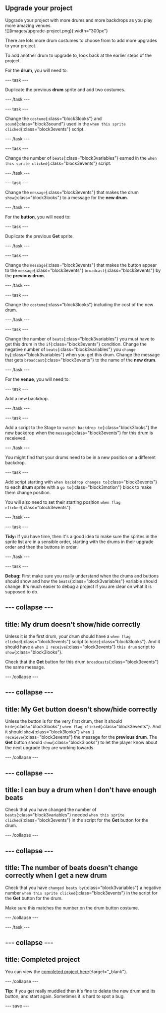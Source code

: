 ## Upgrade your project

<div style="display: flex; flex-wrap: wrap">
<div style="flex-basis: 200px; flex-grow: 1; margin-right: 15px;">
Upgrade your project with more drums and more backdrops as you play more amazing venues. 
</div>
<div>
![](images/upgrade-project.png){:width="300px"}
</div>
</div>

There are lots more drum costumes to choose from to add more upgrades to your project.

To add another drum to upgrade to, look back at the earlier steps of the project.

For the **drum**, you will need to:

--- task ---

Duplicate the previous **drum** sprite and add two costumes.

--- /task ---

--- task ---

Change the `costume`{:class="block3looks"} and `sound`{:class="block3sound"} used in the `when this sprite clicked`{:class="block3events"} script.

--- /task ---

--- task ---

Change the number of `beats`{:class="block3variables"} earned in the `when this sprite clicked`{:class="block3events"} script.

--- /task ---

--- task ---

Change the `message`{:class="block3events"} that makes the drum `show`{:class="block3looks"} to a message for the **new drum**.

--- /task ---

For the **button**, you will need to:

--- task ---

Duplicate the previous **Get** sprite.

--- /task ---

--- task ---

Change the `message`{:class="block3events"} that makes the button appear to the `message`{:class="block3events"} `broadcast`{:class="block3events"} by the **previous drum**.

--- /task ---

--- task ---

Change the `costume`{:class="block3looks"} including the cost of the new drum.

--- /task ---

--- task ---

Change the number of `beats`{:class="block3variables"} you must have to get this drum in the `if`{:class="block3events"} condition. Change the negative number of `beats`{:class="block3variables"} you `change by`{:class="block3variables"} when you get this drum. Change the message that gets `broadcast`{:class="block3events"} to the name of the **new drum**.

--- /task ---

For the **venue**, you will need to:

--- task ---

Add a new backdrop.

--- /task ---

--- task ---

Add a script to the Stage to `switch backdrop to`{:class="block3looks"} the new backdrop when the `message`{:class="block3events"} for this drum is receieved.

--- /task ---

You might find that your drums need to be in a new position on a different backdrop.

--- task ---

Add script starting with `when backdrop changes to`{:class="block3events"} to each **drum** sprite with a `go to`{:class="block3motion"} block to make them change position.

You will also need to set their starting position `when flag clicked`{:class="block3events"}.

--- /task ---

--- task ---

**Tidy:** If you have time, then it's a good idea to make sure the sprites in the sprite list are in a sensible order, starting with the drums in their upgrade order and then the buttons in order.

--- /task ---

--- task ---

**Debug:** First make sure you really understand when the drums and buttons should show and how the `beats`{:class="block3variables"} variable should change. It's much easier to debug a project if you are clear on what it is supposed to do.

--- collapse ---
---
title: My drum doesn't show/hide correctly
---

Unless it is the first drum, your drum should have a `when flag clicked`{:class="block3events"} script to `hide`{:class="block3looks"}. And it should have a `when I receive`{:class="block3events"} `this drum` script to `show`{:class="block3looks"}.

Check that the **Get** button for this drum `broadcasts`{:class="block3events"} the same message.


--- /collapse ---

--- collapse ---
---
title: My Get button doesn't show/hide correctly
---

Unless the button is for the very first drum, then it should `hide`{:class="block3looks"} `when flag clicked`{:class="block3events"}. And it should `show`{:class="block3looks"} `when I receieve`{:class="block3events"} the message for the **previous drum**. The **Get** button should `show`{:class="block3looks"} to let the player know about the next upgrade they are working towards.

--- /collapse ---

--- collapse ---
---
title: I can buy a drum when I don't have enough beats
---

Check that you have changed the number of `beats`{:class="block3variables"} needed `when this sprite clicked`{:class="block3events"} in the script for the **Get** button for the drum.

--- /collapse ---

--- collapse ---
---
title: The number of beats doesn't change correctly when I get a new drum
---

Check that you have `changed beats by`{:class="block3variables"} a negative number `when this sprite clicked`{:class="block3events"} in the script for the **Get** button for the drum.

Make sure this matches the number on the drum button costume.

--- /collapse ---

--- /task ---

--- collapse ---
---
title: Completed project
---

You can view the [completed project here](https://scratch.mit.edu/projects/522323676/){:target="_blank"}.

--- /collapse ---

**Tip:** If you get really muddled then it's fine to delete the new drum and its button, and start again. Sometimes it is hard to spot a bug.

--- save ---
